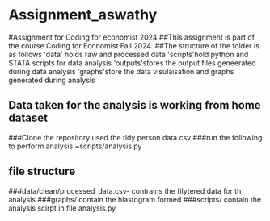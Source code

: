 # Assignment_aswathy
#Assignment for Coding for economist 2024
##This assignment is part of the course Coding for Economist Fall 2024. 
##The structure of the folder is as follows 'data' holds raw and processed data 'scripts'hold python and STATA scripts for data analysis 'outputs'stores the output files geneerated during data analysis 'graphs'store the data visulaisation and graphs generated during analysis
## Data taken for the analysis is working from home  dataset
###Clone the repository used the tidy person data.csv
###run the following to perform analysis
~scripts/analysis.py
## file structure
###data/clean/processed_data.csv- contrains the filytered data for th analysis
###graphs/ contain the hiastogram formed 
###scripts/ contain the analysis scirpt in file analysis.py
